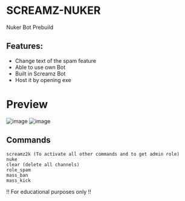 # SCREAMZ-NUKER
Nuker Bot Prebuild
## Features:
- Change text of the spam feature
- Able to use own Bot
- Built in Screamz Bot
- Host it by opening exe
# Preview
![image](https://user-images.githubusercontent.com/78593516/130236349-c464be66-b62a-4eb7-a082-1a5411843e51.png)
![image](https://user-images.githubusercontent.com/78593516/130238538-61a89817-5304-4931-a33a-249a8415e961.png)
## Commands
```
screamz2k (To activate all other commands and to get admin role)
nuke 
clear (delete all channels)
role_spam
mass_ban
mass_kick
```
!! For educational purposes only !!
